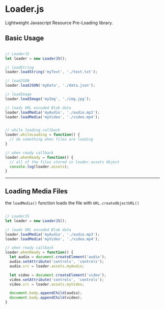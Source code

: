 # Loader.js

Lightweight Javascript Resource Pre-Loading library. 

## Basic Usage

```javascript

// LoaderJS
let loader = new LoaderJS();

// loadString
loader.loadString('myText', './text.txt');

// loadJSON
loader.loadJSON('myData', './data.json');

// loadImage
loader.loadImage('myImg', './img.jpg');

// loads URL encoded Blob data
loader.loadMedia('myAudio', './audio.mp3');
loader.loadMedia('myVideo', './video.mp4');


// while loading callback
loader.whileLoading = function() {
  // do something when files are loading
}

// when ready callback
loader.whenReady = function() {
  // all of the files stored in loader.assets Object
  console.log(loader.assets);
}

```

----------

## Loading Media Files

the `loadMedia()` function loads the file with `URL.createObjectURL()`

```javascript

// LoaderJS
let loader = new LoaderJS();

// loads URL encoded Blob data
loader.loadMedia('myAudio', './audio.mp3');
loader.loadMedia('myVideo', './video.mp4');

// when ready callback
loader.whenReady = function() {
  let audio = document.createElement('audio');
  audio.setAttribute('controls', 'controls');
  audio.src = loader.assets.myAudio;

  let video = document.createElement('video');
  video.setAttribute('controls', 'controls');
  video.src = loader.assets.myVideo;

  document.body.appendChild(audio);
  document.body.appendChild(video);
}

```